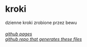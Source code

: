 # kroki
dzienne kroki zrobione przez bewu


###### [github pages](https://bewu-ib.github.io/kroki/) <br/> [github repo that generates these files](https://github.com/bewuwy/mi-band-steps)
